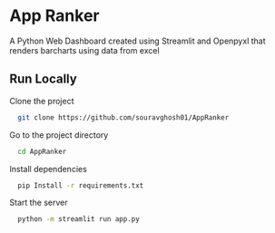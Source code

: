 
# App Ranker

A Python Web Dashboard created using Streamlit and Openpyxl
that renders barcharts using data from excel 


## Run Locally

Clone the project

```bash
  git clone https://github.com/souravghosh01/AppRanker
```

Go to the project directory

```bash
  cd AppRanker
```

Install dependencies

```bash
  pip Install -r requirements.txt
```

Start the server

```bash
  python -m streamlit run app.py
```


